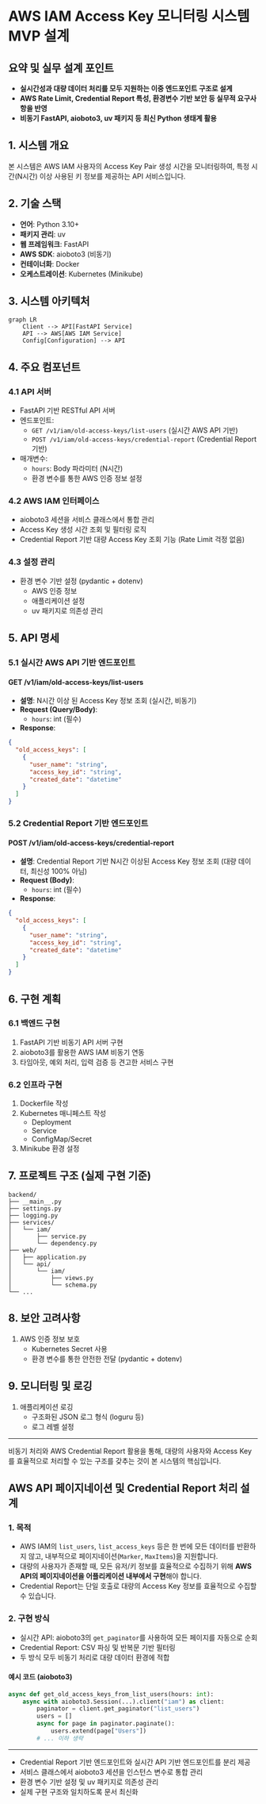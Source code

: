 # AWS IAM Access Key 모니터링 시스템 MVP 설계

## 요약 및 실무 설계 포인트

- **실시간성과 대량 데이터 처리를 모두 지원하는 이중 엔드포인트 구조로 설계**
- **AWS Rate Limit, Credential Report 특성, 환경변수 기반 보안 등 실무적 요구사항을 반영**
- **비동기 FastAPI, aioboto3, uv 패키지 등 최신 Python 생태계 활용**

## 1. 시스템 개요

본 시스템은 AWS IAM 사용자의 Access Key Pair 생성 시간을 모니터링하여, 특정 시간(N시간) 이상 사용된 키 정보를 제공하는 API 서비스입니다.

## 2. 기술 스택

- **언어**: Python 3.10+
- **패키지 관리**: uv
- **웹 프레임워크**: FastAPI
- **AWS SDK**: aioboto3 (비동기)
- **컨테이너화**: Docker
- **오케스트레이션**: Kubernetes (Minikube)

## 3. 시스템 아키텍처

```mermaid
graph LR
    Client --> API[FastAPI Service]
    API --> AWS[AWS IAM Service]
    Config[Configuration] --> API
```

## 4. 주요 컴포넌트

### 4.1 API 서버

- FastAPI 기반 RESTful API 서버
- 엔드포인트:
  - `GET /v1/iam/old-access-keys/list-users` (실시간 AWS API 기반)
  - `POST /v1/iam/old-access-keys/credential-report` (Credential Report 기반)
- 매개변수:
  - `hours`: Body 파라미터 (N시간)
  - 환경 변수를 통한 AWS 인증 정보 설정

### 4.2 AWS IAM 인터페이스

- aioboto3 세션을 서비스 클래스에서 통합 관리
- Access Key 생성 시간 조회 및 필터링 로직
- Credential Report 기반 대량 Access Key 조회 기능 (Rate Limit 걱정 없음)

### 4.3 설정 관리

- 환경 변수 기반 설정 (pydantic + dotenv)
  - AWS 인증 정보
  - 애플리케이션 설정
  - uv 패키지로 의존성 관리

## 5. API 명세

### 5.1 실시간 AWS API 기반 엔드포인트

#### GET /v1/iam/old-access-keys/list-users

- **설명**: N시간 이상 된 Access Key 정보 조회 (실시간, 비동기)
- **Request (Query/Body)**:
  - `hours`: int (필수)
- **Response**:

```json
{
  "old_access_keys": [
    {
      "user_name": "string",
      "access_key_id": "string",
      "created_date": "datetime"
    }
  ]
}
```

### 5.2 Credential Report 기반 엔드포인트

#### POST /v1/iam/old-access-keys/credential-report

- **설명**: Credential Report 기반 N시간 이상된 Access Key 정보 조회 (대량 데이터, 최신성 100% 아님)
- **Request (Body)**:
  - `hours`: int (필수)
- **Response**:

```json
{
  "old_access_keys": [
    {
      "user_name": "string",
      "access_key_id": "string",
      "created_date": "datetime"
    }
  ]
}
```

## 6. 구현 계획

### 6.1 백엔드 구현

1. FastAPI 기반 비동기 API 서버 구현
2. aioboto3를 활용한 AWS IAM 비동기 연동
3. 타임아웃, 예외 처리, 입력 검증 등 견고한 서비스 구현

### 6.2 인프라 구현

1. Dockerfile 작성
2. Kubernetes 매니페스트 작성
   - Deployment
   - Service
   - ConfigMap/Secret
3. Minikube 환경 설정

## 7. 프로젝트 구조 (실제 구현 기준)

```
backend/
├── __main__.py
├── settings.py
├── logging.py
├── services/
│   └── iam/
│       ├── service.py
│       └── dependency.py
├── web/
│   ├── application.py
│   └── api/
│       └── iam/
│           ├── views.py
│           └── schema.py
└── ...
```

## 8. 보안 고려사항

1. AWS 인증 정보 보호
   - Kubernetes Secret 사용
   - 환경 변수를 통한 안전한 전달 (pydantic + dotenv)

## 9. 모니터링 및 로깅

1. 애플리케이션 로깅
   - 구조화된 JSON 로그 형식 (loguru 등)
   - 로그 레벨 설정

---

비동기 처리와 AWS Credential Report 활용을 통해, 대량의 사용자와 Access Key를 효율적으로 처리할 수 있는 구조를 갖추는 것이 본 시스템의 핵심입니다.

## AWS API 페이지네이션 및 Credential Report 처리 설계

### 1. 목적

- AWS IAM의 `list_users`, `list_access_keys` 등은 한 번에 모든 데이터를 반환하지 않고, 내부적으로 페이지네이션(`Marker`, `MaxItems`)을 지원합니다.
- 대량의 사용자가 존재할 때, 모든 유저/키 정보를 효율적으로 수집하기 위해 **AWS API의 페이지네이션을 어플리케이션 내부에서 구현**해야 합니다.
- Credential Report는 단일 호출로 대량의 Access Key 정보를 효율적으로 수집할 수 있습니다.

### 2. 구현 방식

- 실시간 API: aioboto3의 `get_paginator`를 사용하여 모든 페이지를 자동으로 순회
- Credential Report: CSV 파싱 및 반복문 기반 필터링
- 두 방식 모두 비동기 처리로 대량 데이터 환경에 적합

#### 예시 코드 (aioboto3)

```python
async def get_old_access_keys_from_list_users(hours: int):
    async with aioboto3.Session(...).client("iam") as client:
        paginator = client.get_paginator("list_users")
        users = []
        async for page in paginator.paginate():
            users.extend(page["Users"])
        # ... 이하 생략
```

---

- Credential Report 기반 엔드포인트와 실시간 API 기반 엔드포인트를 분리 제공
- 서비스 클래스에서 aioboto3 세션을 인스턴스 변수로 통합 관리
- 환경 변수 기반 설정 및 uv 패키지로 의존성 관리
- 실제 구현 구조와 일치하도록 문서 최신화
